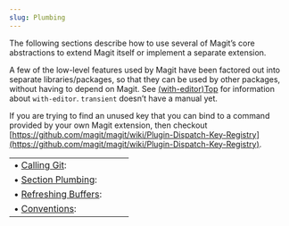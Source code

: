 ```yaml
---
slug: Plumbing
---
```


The following sections describe how to use several of Magit’s core abstractions to extend Magit itself or implement a separate extension.

A few of the low-level features used by Magit have been factored out into separate libraries/packages, so that they can be used by other packages, without having to depend on Magit. See [(with-editor)Top](https://magit.vc/manual/with-editor.html#Top) for information about `with-editor`. `transient` doesn’t have a manual yet.

If you are trying to find an unused key that you can bind to a command provided by your own Magit extension, then checkout [https://github.com/magit/magit/wiki/Plugin-Dispatch-Key-Registry](https://github.com/magit/magit/wiki/Plugin-Dispatch-Key-Registry).

|                                             |    |    |
| :------------------------------------------ | -- | :- |
| • [Calling Git](Calling-Git):               |    |    |
| • [Section Plumbing](Section-Plumbing):     |    |    |
| • [Refreshing Buffers](Refreshing-Buffers): |    |    |
| • [Conventions](Conventions):               |    |    |
